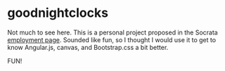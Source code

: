 goodnightclocks
===============

Not much to see here. This is a personal project proposed in the Socrata [employment page](http://www.socrata.com/career/front-end-software-engineer/). Sounded like fun, so I thought I would use it to get to know Angular.js, canvas, and Bootstrap.css a bit better.

FUN!
